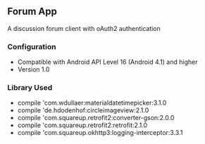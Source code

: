 ## Forum App ##

A discussion forum client with oAuth2 authentication

### Configuration ###

* Compatible with Android API Level 16 (Android 4.1) and higher
* Version 1.0

### Library Used ###
* compile 'com.wdullaer:materialdatetimepicker:3.1.0
* compile 'de.hdodenhof:circleimageview:2.1.0
* compile 'com.squareup.retrofit2:converter-gson:2.0.0
* compile 'com.squareup.retrofit2:retrofit:2.1.0
* compile 'com.squareup.okhttp3:logging-interceptor:3.3.1

